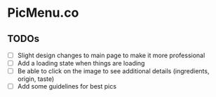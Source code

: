 # PicMenu.co

## TODOs

- [ ] Slight design changes to main page to make it more professional
- [ ] Add a loading state when things are loading
- [ ] Be able to click on the image to see additional details (ingredients, origin, taste)
- [ ] Add some guidelines for best pics
